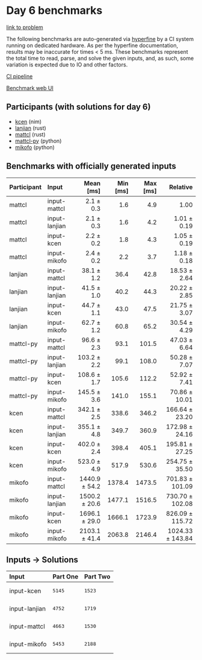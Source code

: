 # Day 6 benchmarks

[link to problem](https://adventofcode.com/2024/day/6)

The following benchmarks are auto-generated via
[hyperfine](https://github.com/sharkdp/hyperfine) by a CI system running on
dedicated hardware. As per the hyperfine documentation, results may be
inaccurate for times < 5 ms. These benchmarks represent the total time to read,
parse, and solve the given inputs, and, as such, some variation is expected due
to IO and other factors.

[CI pipeline](http://ci.papercode.net:8080/teams/main/pipelines/aoc2024)

[Benchmark web UI](https://aoc.ancalagon.black)


## Participants (with solutions for day 6)

- [kcen](https://github.com/kcen/aoc2024) (nim)
- [lanjian](https://github.com/lanjian/aoc-2024) (rust)
- [mattcl](https://github.com/mattcl/aoc2024) (rust)
- [mattcl-py](https://github.com/mattcl/aoc2024-py) (python)
- [mikofo](https://github.com/mikofo/aoc2024) (python)


## Benchmarks with officially generated inputs

| Participant | Input | Mean [ms] | Min [ms] | Max [ms] | Relative |
|:---|:---|---:|---:|---:|---:|
| mattcl | input-mattcl | 2.1 ± 0.3 | 1.6 | 4.9 | 1.00 |
| mattcl | input-lanjian | 2.1 ± 0.3 | 1.6 | 4.2 | 1.01 ± 0.19 |
| mattcl | input-kcen | 2.2 ± 0.2 | 1.8 | 4.3 | 1.05 ± 0.19 |
| mattcl | input-mikofo | 2.4 ± 0.2 | 2.2 | 3.7 | 1.18 ± 0.18 |
| lanjian | input-mattcl | 38.1 ± 1.2 | 36.4 | 42.8 | 18.53 ± 2.64 |
| lanjian | input-lanjian | 41.5 ± 1.0 | 40.2 | 44.3 | 20.22 ± 2.85 |
| lanjian | input-kcen | 44.7 ± 1.1 | 43.0 | 47.5 | 21.75 ± 3.07 |
| lanjian | input-mikofo | 62.7 ± 1.2 | 60.8 | 65.2 | 30.54 ± 4.29 |
| mattcl-py | input-mattcl | 96.6 ± 2.3 | 93.1 | 101.5 | 47.03 ± 6.64 |
| mattcl-py | input-lanjian | 103.2 ± 2.2 | 99.1 | 108.0 | 50.28 ± 7.07 |
| mattcl-py | input-kcen | 108.6 ± 1.7 | 105.6 | 112.2 | 52.92 ± 7.41 |
| mattcl-py | input-mikofo | 145.5 ± 3.6 | 141.0 | 155.1 | 70.86 ± 10.01 |
| kcen | input-mattcl | 342.1 ± 2.5 | 338.6 | 346.2 | 166.64 ± 23.20 |
| kcen | input-lanjian | 355.1 ± 4.8 | 349.7 | 360.9 | 172.98 ± 24.16 |
| kcen | input-kcen | 402.0 ± 2.4 | 398.4 | 405.1 | 195.81 ± 27.25 |
| kcen | input-mikofo | 523.0 ± 4.9 | 517.9 | 530.6 | 254.75 ± 35.50 |
| mikofo | input-mattcl | 1440.9 ± 54.2 | 1378.4 | 1473.5 | 701.83 ± 101.09 |
| mikofo | input-lanjian | 1500.2 ± 20.6 | 1477.1 | 1516.5 | 730.70 ± 102.08 |
| mikofo | input-kcen | 1696.1 ± 29.0 | 1666.1 | 1723.9 | 826.09 ± 115.72 |
| mikofo | input-mikofo | 2103.1 ± 41.4 | 2063.8 | 2146.4 | 1024.33 ± 143.84 |


## Inputs -> Solutions

| Input | Part One | Part Two |
|:---|:---|:---|
|input-kcen|<pre>5145</pre>|<pre>1523</pre>|
|input-lanjian|<pre>4752</pre>|<pre>1719</pre>|
|input-mattcl|<pre>4663</pre>|<pre>1530</pre>|
|input-mikofo|<pre>5453</pre>|<pre>2188</pre>|